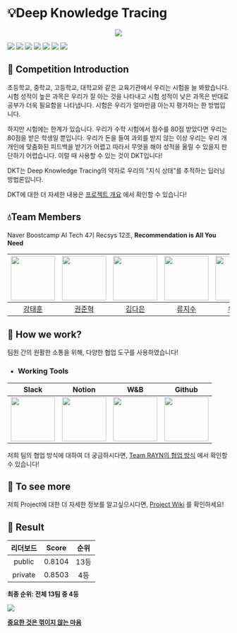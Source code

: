 # :bulb:Deep Knowledge Tracing

<p align="center">
  <img src="https://user-images.githubusercontent.com/67851701/206415675-22feac67-6a39-485b-a2b3-f0fc7890bb00.JPG">  
</p>

<img src="https://img.shields.io/badge/Python-3776AB?style=for-the-badge&logo=Python&logoColor=white"> <img src="https://img.shields.io/badge/PyTorch-EE4C2C?style=for-the-badge&logo=PyTorch&logoColor=white"> <img src="https://img.shields.io/badge/Ubuntu-E95420?style=for-the-badge&logo=ubuntu&logoColor=white"> <img src="https://img.shields.io/badge/Numpy-013243?style=for-the-badge&logo=Numpy&logoColor=white"> <img src="https://img.shields.io/badge/Pandas-150458?style=for-the-badge&logo=Pandas&logoColor=white"> <img src="https://img.shields.io/badge/W&B-FFBE00?style=for-the-badge&logo=WeightsandBiases&logoColor=white"> <img src="https://img.shields.io/badge/Scikit_learn-F7931E?style=for-the-badge&logo=scikitlearn&logoColor=white">

## :loudspeaker: Competition Introduction

초등학교, 중학교, 고등학교, 대학교와 같은 교육기관에서 우리는 시험을 늘 봐왔습니다. 시험 성적이 높은 과목은 우리가 잘 아는 것을 나타내고 시험 성적이 낮은 과목은 반대로 공부가 더욱 필요함을 나타냅니다. 시험은 우리가 얼마만큼 아는지 평가하는 한 방법입니다.

하지만 시험에는 한계가 있습니다. 우리가 수학 시험에서 점수를 80점 받았다면 우리는 80점을 받은 학생일 뿐입니다. 우리가 돈을 들여 과외를 받지 않는 이상 우리는 우리 개개인에 맞춤화된 피드백을 받기가 어렵고 따라서 무엇을 해야 성적을 올릴 수 있을지 판단하기 어렵습니다. 이럴 때 사용할 수 있는 것이 DKT입니다!

DKT는 Deep Knowledge Tracing의 약자로 우리의 "지식 상태"를 추적하는 딥러닝 방법론입니다.

DKT에 대한 더 자세한 내용은 [프로젝트 개요](https://github.com/boostcampaitech4lv23recsys2/level2_dkt_recsys-level2-recsys-12/wiki/Overview) 에서 확인할 수 있습니다!

## :droplet:Team Members

Naver Boostcamp AI Tech 4기 Recsys 12조, **Recommendation is All You Need**

| [<img src="https://github.com/thkyang324.png" width="100px">](https://github.com/thkyang324) | [<img src="https://github.com/tree-jhk.png" width="100px">](https://github.com/tree-jhk) | [<img src="https://github.com/daeni-dang.png" width="100px">](https://github.com/daeni-dang) | [<img src="https://github.com/JisooRyu99.png" width="100px">](https://github.com/JisooRyu99) | [<img src="https://github.com/7dudtj.png" width="100px">](https://github.com/7dudtj) |  
| :---: | :---: | :---: | :---: | :---: |  
| [강태훈](https://github.com/thkyang324) | [권준혁](https://github.com/tree-jhk) | [김다은](https://github.com/daeni-dang) | [류지수](https://github.com/JisooRyu99) | [유영서](https://github.com/7dudtj) |

## :santa: How we work?
팀원 간의 원활한 소통을 위해, 다양한 협업 도구를 사용하였습니다!

- ### Working Tools

Slack | Notion | W&B | Github
:---: | :---: | :---: | :---:
<img src="https://user-images.githubusercontent.com/67851701/207574270-2e4aaead-f915-41a4-b3b1-ed2252e60cc3.png"  width="100" height="100"/> | <img src="https://user-images.githubusercontent.com/67851701/207574394-07b37c3d-e32d-44e9-a359-0e8935ef7bf2.png"  width="100" height="100"/> | <img src="https://user-images.githubusercontent.com/67851701/207574592-db1e7b71-fb3d-4db3-889d-157a8e70fd38.png"  width="100" height="100"/> | <img src="https://user-images.githubusercontent.com/67851701/207576204-88378715-df1f-41af-8394-c5115a2b8999.png"  width="100" height="100"/>

저희 팀의 협업 방식에 대하여 더 궁금하시다면, [Team RAYN의 협업 방식](https://github.com/boostcampaitech4lv23recsys2/level2_dkt_recsys-level2-recsys-12/wiki/Cooperation) 에서 확인할 수 있습니다!

## :seedling: To see more
저희 Project에 대한 더 자세한 정보를 알고싶으시다면, [Project Wiki](https://github.com/boostcampaitech4lv23recsys2/level2_dkt_recsys-level2-recsys-12/wiki) 를 확인하세요!

## :100: Result

| 리더보드 | Score| 순위 |
| :---: | :---: | :---: |
| public | 0.8104 | 13등 |
| private | 0.8503 | 4등 |

**최종 순위: 전체 13팀 중 4등**

<p> <img src="https://user-images.githubusercontent.com/67851701/206601614-09bd63a0-472d-4884-8ff2-f992f9787dba.JPG"> </p>

<ins>**중요한 것은 꺾이지 않는 마음**</ins>
